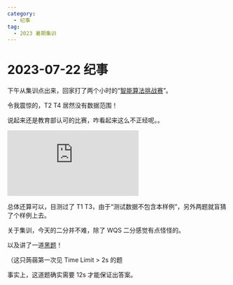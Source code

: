 ```yaml
---
category:
  - 纪事
tag:
  - 2023 暑期集训
---
```


# 2023-07-22 纪事

下午从集训点出来，回家打了两个小时的“[智能算法挑战赛](https://ceic.kpcb.org.cn/cms/cssc/7923.htm)”。

令我震惊的，T2 T4 居然没有数据范围！

<!-- more -->

说起来还是教育部认可的比赛，咋看起来这么不正经呢。。

![完整题目](https://whaty-exam.oss-cn-zhangjiakou.aliyuncs.com/comp/dzxh/page/zncz0722.pdf)

总体还算可以，目测过了 T1 T3，由于“测试数据不包含本样例”，另外两题就盲猜了个样例上去。

关于集训，今天的二分并不难，除了 WQS 二分感觉有点怪怪的。

以及讲了一道[黑题](https://www.luogu.com.cn/problem/CF364E)！

（这只蒟蒻第一次见 Time Limit > 2s 的题

事实上，这道题确实需要 12s 才能保证出答案。
